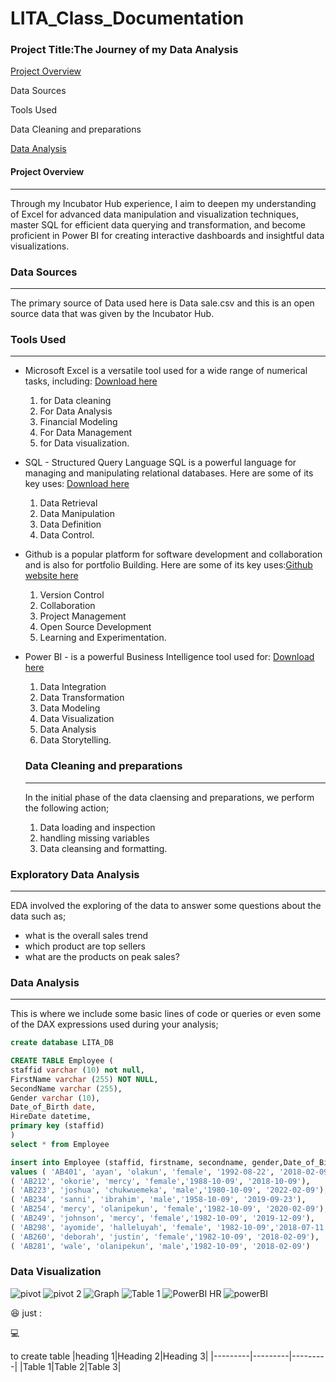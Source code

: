 # LITA_Class_Documentation
### Project Title:The Journey of my Data Analysis

[Project Overview](#project-Overview)

Data Sources

Tools Used

Data Cleaning and preparations

[Data Analysis](#Data-Analysis)

#### Project Overview
---
Through my Incubator Hub experience, I aim to deepen my understanding of Excel for advanced data manipulation and visualization techniques, master SQL for efficient data querying and transformation, and become proficient in Power BI for creating interactive dashboards and insightful data visualizations.

 ### Data Sources
 ---
 The primary source of Data used here is Data sale.csv and this is an open source data that was given by the Incubator Hub.  
 
### Tools Used
---
- Microsoft Excel is a versatile tool used for a wide range of numerical tasks, including: [Download here](https://www.microsoft.com)
  1. for Data cleaning
  2. For Data Analysis 
  3. Financial Modeling
  4. For Data Management
  5. for Data visualization.
     
- SQL - Structured Query Language SQL is a powerful language for managing and manipulating relational databases. Here are some of its key uses: [Download here](https://www.microsoft.com/en-us/sql-server/sql-server)
   1. Data Retrieval
   2. Data Manipulation
   3. Data Definition
   4. Data Control.
      
- Github is a popular platform for software development and collaboration and is also for portfolio Building. Here are some of its key uses:[Github website here](https://github.com/)
  1. Version Control
  2. Collaboration
  3. Project Management
  4. Open Source Development
  5. Learning and Experimentation.
     
- Power BI - is a powerful Business Intelligence tool used for:  [Download here](https://powerbi.microsoft.com/en-us/desktop/)
  1. Data Integration
  2. Data Transformation
  3. Data Modeling
  4. Data Visualization
  5. Data Analysis
  6. Data Storytelling.

  ### Data Cleaning and preparations
  ---
  In the initial phase of the data claensing and preparations, we perform the following action;
  1. Data loading and inspection
  2. handling missing variables
  3. Data cleansing and formatting.
 

 ### Exploratory Data Analysis
 ---
EDA involved the exploring of the data to answer some questions about the data such as;
- what is the overall sales trend
- which product are top sellers
- what are the products on peak sales?

### Data Analysis
---
This is where we include some basic lines of code or queries or even some of the DAX expressions used during your analysis;

``` SQL
create database LITA_DB

CREATE TABLE Employee (
staffid varchar (10) not null,
FirstName varchar (255) NOT NULL,
SecondName varchar (255),
Gender varchar (10),
Date_of_Birth date,
HireDate datetime,
primary key (staffid)
)
select * from Employee

insert into Employee (staffid, firstname, secondname, gender,Date_of_Birth, hiredate)
values ( 'AB401', 'ayan', 'olakun', 'female', '1992-08-22', '2018-02-09'),
( 'AB212', 'okorie', 'mercy', 'female','1988-10-09', '2018-10-09'),
( 'AB223', 'joshua', 'chukwuemeka', 'male','1980-10-09', '2022-02-09'),
( 'AB234', 'sanni', 'ibrahim', 'male','1958-10-09', '2019-09-23'),
( 'AB254', 'mercy', 'olanipekun', 'female','1982-10-09', '2020-02-09'),
( 'AB249', 'johnson', 'mercy', 'female','1982-10-09', '2019-12-09'),
( 'AB298', 'ayomide', 'halleluyah', 'female', '1982-10-09','2018-07-11'),
( 'AB260', 'deborah', 'justin', 'female','1982-10-09', '2018-02-09'),
( 'AB281', 'wale', 'olanipekun', 'male','1982-10-09', '2018-02-09')

```

### Data Visualization
![pivot](https://github.com/user-attachments/assets/4df9e335-03cf-4a35-b50c-c1f671a393f2)
![pivot 2](https://github.com/user-attachments/assets/9b56a2f2-c1be-4224-a75a-2920a48a7942)
![Graph](https://github.com/user-attachments/assets/19171929-918d-41ca-91a0-1d811798174b)
![Table 1](https://github.com/user-attachments/assets/fdddaa27-1c00-4995-ac03-e2eb6afb4b73)
![PowerBI HR](https://github.com/user-attachments/assets/da9ee560-6fbd-4ce4-b0d9-e6843ae851c7)
![powerBI ](https://github.com/user-attachments/assets/69eb6376-f78d-4786-9415-4db11e710a9d)


😆 just :

💻

to create table
|heading 1|Heading 2|Heading 3|
|---------|---------|---------|
|Table 1|Table 2|Table 3|
